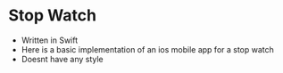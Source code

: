 # Stop Watch

- Written in Swift
- Here is a basic implementation of an ios mobile app for a stop watch
- Doesnt have any style
